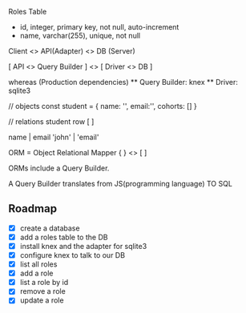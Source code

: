 Roles Table

- id, integer, primary key, not null, auto-increment
- name, varchar(255), unique, not null

Client <> API(Adapter) <> DB (Server)

[ API <> Query Builder ] <> [ Driver <> DB ]

whereas (Production dependencies)
** Query Builder: knex
** Driver: sqlite3

// objects
const student = {
name: '',
email:'',
cohorts: []
}

// relations
student row [ ]

name | email
'john' | 'email'

ORM = Object Relational Mapper { } <> [ ]

ORMs include a Query Builder.

A Query Builder translates from JS(programming language) TO SQL

## Roadmap

- [x] create a database
- [x] add a roles table to the DB
- [x] install knex and the adapter for sqlite3
- [x] configure knex to talk to our DB
- [x] list all roles
- [x] add a role
- [x] list a role by id
- [x] remove a role
- [x] update a role
